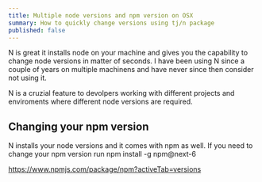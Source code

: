 ```yaml
---
title: Multiple node versions and npm version on OSX
summary: How to quickly change versions using tj/n package
published: false
---
```

N is great it installs node on your machine and gives you the capability to change node versions in matter of seconds. I have been using N since a couple of years on multiple machinens and have never since then consider not using it.

N is a cruzial feature to devolpers working with different projects and enviroments where different node versions are required.

## Changing your npm version

N installs your node versions and it comes with npm as well. If you need to change your npm version run npm install -g npm@next-6

https://www.npmjs.com/package/npm?activeTab=versions